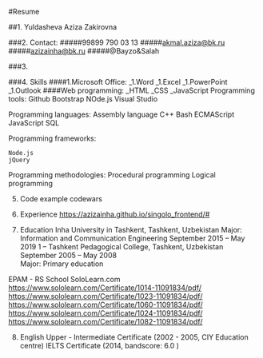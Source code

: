 #Resume

##1. Yuldasheva Aziza Zakirovna

###2. Contact:
#####99899 790 03 13
#####akmal.aziza@bk.ru
#####azizainha@bk.ru
#####@Bayzo&Salah

###3.

###4. Skills
####1.Microsoft Office: 
      _1.Word 
      _1.Excel 
      _1.PowerPoint 
      _1.Outlook
####Web programming:
    _HTML
    _CSS 
    _JavaScript
Programming tools:
    Github
    Bootstrap 
    NOde.js 
    Visual Studio

Programming languages:
    Assembly language
    C++
    Bash
    ECMAScript
    JavaScript
    SQL

Programming frameworks:

    Node.js
    jQuery

Programming methodologies:
    Procedural programming
    Logical programming

5. Code example
    codewars


6. Experience
   https://azizainha.github.io/singolo_frontend/#


7. Education
    Inha University in Tashkent, Tashkent, Uzbekistan
    Major: Information and Communication Engineering                              September 2015 – May 2019
    1 – Tashkent Pedagogical College, Tashkent, Uzbekistan                     September 2005 – May 2008   
    Major: Primary education 

EPAM - RS School
SoloLearn.com
https://www.sololearn.com/Certificate/1014-11091834/pdf/
https://www.sololearn.com/Certificate/1023-11091834/pdf/
https://www.sololearn.com/Certificate/1060-11091834/pdf/
https://www.sololearn.com/Certificate/1024-11091834/pdf/
https://www.sololearn.com/Certificate/1082-11091834/pdf/

8. English
   Upper - Intermediate Certificate (2002 - 2005, CIY Education centre)
   IELTS Certificate (2014, bandscore: 6.0 ) 
